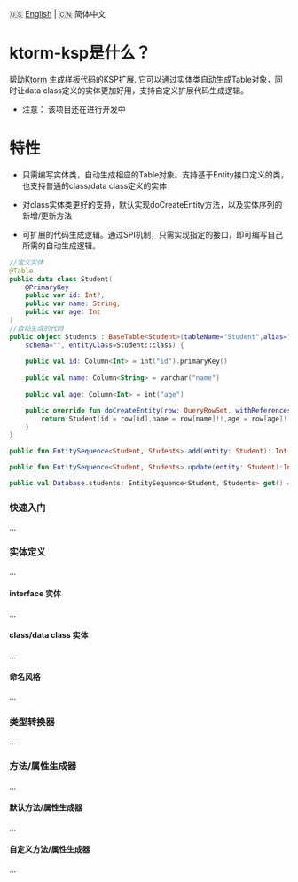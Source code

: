 :us: [English](README.md) | :cn: 简体中文

# ktorm-ksp是什么？
帮助[Ktorm](https://github.com/kotlin-orm/ktorm) 生成样板代码的KSP扩展. 它可以通过实体类自动生成Table对象，同时让data class定义的实体更加好用，支持自定义扩展代码生成逻辑。 

- 注意： 该项目还在进行开发中

# 特性

- 只需编写实体类，自动生成相应的Table对象。支持基于Entity接口定义的类，也支持普通的class/data class定义的实体

- 对class实体类更好的支持，默认实现doCreateEntity方法，以及实体序列的新增/更新方法

- 可扩展的代码生成逻辑。通过SPI机制，只需实现指定的接口，即可编写自己所需的自动生成逻辑。

```kotlin
//定义实体
@Table
public data class Student(
    @PrimaryKey
    public var id: Int?,
    public var name: String,
    public var age: Int
)
//自动生成的代码 
public object Students : BaseTable<Student>(tableName="Student",alias="", catalog="",
    schema="", entityClass=Student::class) {
        
    public val id: Column<Int> = int("id").primaryKey()
    
    public val name: Column<String> = varchar("name")
    
    public val age: Column<Int> = int("age")

    public override fun doCreateEntity(row: QueryRowSet, withReferences: Boolean): Student {
        return Student(id = row[id],name = row[name]!!,age = row[age]!!,)
    }
}

public fun EntitySequence<Student, Students>.add(entity: Student): Int { /*此处省略具体实现*/ }

public fun EntitySequence<Student, Students>.update(entity: Student):Int { /*此处省略具体实现*/ }

public val Database.students: EntitySequence<Student, Students> get() = this.sequenceOf(Students)
```

### 快速入门

...

### 实体定义

...

#### interface 实体

...

#### class/data class 实体

...

#### 命名风格

...

### 类型转换器

...

### 方法/属性生成器

...

#### 默认方法/属性生成器

...

#### 自定义方法/属性生成器

...